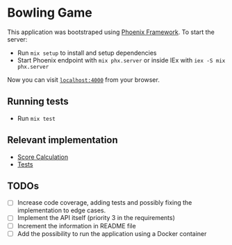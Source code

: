 # Bowling Game

This application was bootstraped using [Phoenix Framework](https://www.phoenixframework.org/). To start the server:

  * Run `mix setup` to install and setup dependencies
  * Start Phoenix endpoint with `mix phx.server` or inside IEx with `iex -S mix phx.server`

Now you can visit [`localhost:4000`](http://localhost:4000) from your browser.


## Running tests
* Run `mix test`

## Relevant implementation
- [Score Calculation](https://github.com/allanpereira/shore-coding-challenge/blob/main/lib/bowling_game.ex)
- [Tests](https://github.com/allanpereira/shore-coding-challenge/blob/main/test/bowling_game/score_calculation_test.exs)

## TODOs
- [ ] Increase code coverage, adding tests and possibly fixing the implementation to edge cases.
- [ ] Implement the API itself (priority 3 in the requirements)
- [ ] Increment the information in README file
- [ ] Add the possibility to run the application using a Docker container